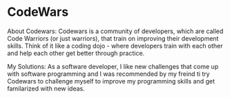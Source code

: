 # CodeWars

About Codewars:
Codewars is a community of developers, which are called Code Warriors (or just warriors), that train on improving their development skills. Think of it like a coding dojo - where developers train with each other and help each other get better through practice.

My Solutions:
As a software developer, I like new challenges that come up with software programming and I was recommended by my freind ti try Codewars to challenge myself to improve my programming skills and get familarized with new ideas. 
